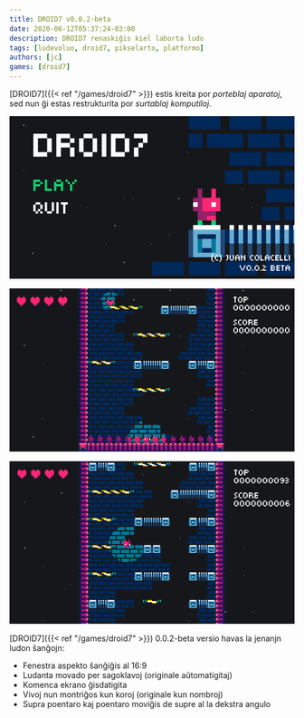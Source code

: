 ```yaml
---
title: DROID7 v0.0.2-beta
date: 2020-06-12T05:37:24-03:00
description: DROID7 renaskiĝis kiel laborta ludo
tags: [ludevoluo, droid7, pikselarto, platformo]
authors: [jc]
games: [droid7]
---
```


[DROID7]({{< ref "/games/droid7" >}}) estis kreita por _porteblaj aparatoj_, sed nun ĝi estas restrukturita por _surtablaj komputiloj_.

![Komenca ekrano](screenshot_1.png)

![Videoludo](screenshot_2.png)

![Videoludo](screenshot_3.png)

[DROID7]({{< ref "/games/droid7" >}}) 0.0.2-beta versio havas la jenanjn ludon ŝanĝojn:

-   Fenestra aspekto ŝanĝiĝis al 16:9
-   Ludanta movado per sagoklavoj (originale aŭtomatigitaj)
-   Komenca ekrano ĝisdatigita
-   Vivoj nun montriĝos kun koroj (originale kun nombroj)
-   Supra poentaro kaj poentaro moviĝis de supre al la dekstra angulo
